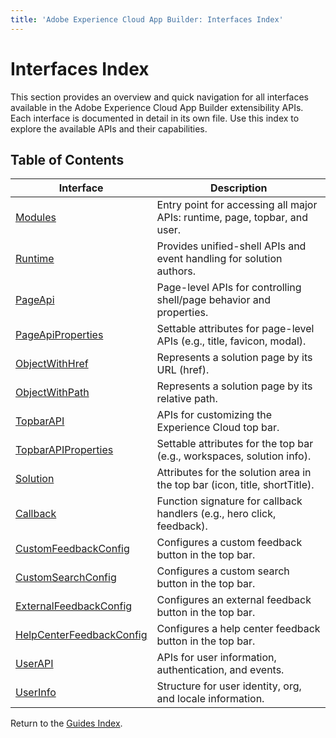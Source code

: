 ```yaml
---
title: 'Adobe Experience Cloud App Builder: Interfaces Index'
---
```


# Interfaces Index

This section provides an overview and quick navigation for all interfaces available in the Adobe Experience Cloud App Builder extensibility APIs. Each interface is documented in detail in its own file. Use this index to explore the available APIs and their capabilities.

## Table of Contents

| Interface                                                      | Description |
|----------------------------------------------------------------|-------------|
| [Modules](modules.md)                                          | Entry point for accessing all major APIs: runtime, page, topbar, and user. |
| [Runtime](runtime.md)                                          | Provides unified-shell APIs and event handling for solution authors. |
| [PageApi](page-pageapi.md)                                     | Page-level APIs for controlling shell/page behavior and properties. |
| [PageApiProperties](page-pageapiproperties.md)                 | Settable attributes for page-level APIs (e.g., title, favicon, modal). |
| [ObjectWithHref](page-objectwithhref.md)                       | Represents a solution page by its URL (href). |
| [ObjectWithPath](page-objectwithpath.md)                       | Represents a solution page by its relative path. |
| [TopbarAPI](topbar-topbarapi.md)                               | APIs for customizing the Experience Cloud top bar. |
| [TopbarAPIProperties](topbar-topbarapiproperties.md)           | Settable attributes for the top bar (e.g., workspaces, solution info). |
| [Solution](topbar-solution.md)                                 | Attributes for the solution area in the top bar (icon, title, shortTitle). |
| [Callback](topbar-callback.md)                                 | Function signature for callback handlers (e.g., hero click, feedback). |
| [CustomFeedbackConfig](topbar-customfeedbackconfig.md)         | Configures a custom feedback button in the top bar. |
| [CustomSearchConfig](topbar-customsearchconfig.md)             | Configures a custom search button in the top bar. |
| [ExternalFeedbackConfig](topbar-externalfeedbackconfig.md)     | Configures an external feedback button in the top bar. |
| [HelpCenterFeedbackConfig](topbar-helpcenterfeedbackconfig.md) | Configures a help center feedback button in the top bar. |
| [UserAPI](user-userapi.md)                                     | APIs for user information, authentication, and events. |
| [UserInfo](user-userinfo.md)                                   | Structure for user identity, org, and locale information. |


Return to the [Guides Index](../../../index.md). 
